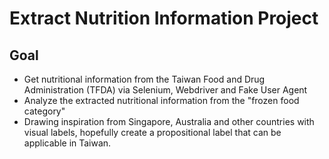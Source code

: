 # Extract Nutrition Information Project
## Goal
- Get nutritional information from the Taiwan Food and Drug Administration (TFDA) via Selenium, Webdriver and Fake User Agent
- Analyze the extracted nutritional information from the "frozen food category"
- Drawing inspiration from Singapore, Australia and other countries with visual labels, hopefully create a propositional label that can be applicable in Taiwan.
